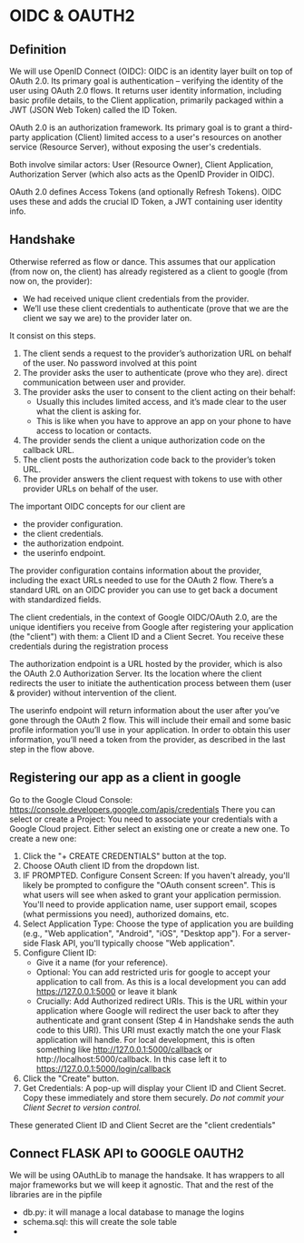# OIDC & OAUTH2
## Definition
We will use OpenID Connect (OIDC): OIDC is an identity layer built on top of OAuth 2.0. Its primary goal is authentication – verifying the identity of the user using OAuth 2.0 flows. It returns user identity information, including basic profile details, to the Client application, primarily packaged within a JWT (JSON Web Token) called the ID Token.

OAuth 2.0 is an authorization framework. Its primary goal is to grant a third-party application (Client) limited access to a user's resources on another service (Resource Server), without exposing the user's credentials.

Both involve similar actors: User (Resource Owner), Client Application, Authorization Server (which also acts as the OpenID Provider in OIDC).

OAuth 2.0 defines Access Tokens (and optionally Refresh Tokens). OIDC uses these and adds the crucial ID Token, a JWT containing user identity info.

## Handshake
Otherwise referred as flow or dance. This assumes that our application (from now on, the client) has already registered as a client to google (from now on, the provider):
- We had received unique client credentials from the provider.
- We’ll use these client credentials to authenticate (prove that we are the client we say we are) to the provider later on.

It consist on this steps.

1. The client sends a request to the provider’s authorization URL on behalf of the user. No password involved at this point
2. The provider asks the user to authenticate (prove who they are). direct communication between user and provider.
3. The provider asks the user to consent to the client acting on their behalf:
    - Usually this includes limited access, and it’s made clear to the user what the client is asking for.
    - This is like when you have to approve an app on your phone to have access to location or contacts.
4. The provider sends the client a unique authorization code on the callback URL.
5. The client posts the authorization code back to the provider’s token URL.
6. The provider answers the client request with tokens to use with other provider URLs on behalf of the user.

The important OIDC concepts for our client are
- the provider configuration.
- the client credentials.
- the authorization endpoint.
- the userinfo endpoint.

The provider configuration contains information about the provider, including the exact URLs needed to use for the OAuth 2 flow. There’s a standard URL on an OIDC provider you can use to get back a document with standardized fields.

The client credentials, in the context of Google OIDC/OAuth 2.0, are the unique identifiers you receive from Google after registering your application (the "client") with them: a Client ID and a Client Secret. You receive these credentials during the registration process

The authorization endpoint is a URL hosted by the provider, which is also the OAuth 2.0 Authorization Server. Its the location where the client redirects the user to initiate the authentication process between them (user & provider) without intervention of the client.

The userinfo endpoint will return information about the user after you’ve gone through the OAuth 2 flow. This will include their email and some basic profile information you’ll use in your application. In order to obtain this user information, you’ll need a token from the provider, as described in the last step in the flow above.

## Registering our app as a client in google

Go to the Google Cloud Console: https://console.developers.google.com/apis/credentials
There you can select or create a Project: You need to associate your credentials with a Google Cloud project. Either select an existing one or create a new one. To create a new one: 
1. Click the "+ CREATE CREDENTIALS" button at the top.
2. Choose OAuth client ID from the dropdown list.
3. IF PROMPTED. Configure Consent Screen: If you haven't already, you'll likely be prompted to configure the "OAuth consent screen". This is what users will see when asked to grant your application permission. You'll need to provide application name, user support email, scopes (what permissions you need), authorized domains, etc.
4. Select Application Type: Choose the type of application you are building (e.g., "Web application", "Android", "iOS", "Desktop app"). For a server-side Flask API, you'll typically choose "Web application".
5. Configure Client ID:
    - Give it a name (for your reference).
    - Optional: You can add restricted uris for google to accept your application to call from. As this is a local development you can add https://127.0.0.1:5000 or leave it blank
    - Crucially: Add Authorized redirect URIs. This is the URL within your application where Google will redirect the user back to after they authenticate and grant consent (Step 4 in Handshake sends the auth code to this URI). This URI must exactly match the one your Flask application will handle. For local development, this is often something like http://127.0.0.1:5000/callback or http://localhost:5000/callback. In this case left it to https://127.0.0.1:5000/login/callback
6. Click the "Create" button.
7. Get Credentials: A pop-up will display your Client ID and Client Secret. Copy these immediately and store them securely. *Do not commit your Client Secret to version control.*

These generated Client ID and Client Secret are the "client credentials"

## Connect FLASK API to GOOGLE OAUTH2
We will be using OAuthLib to manage the handsake. It has wrappers to all major frameworks but we will keep it agnostic. That and the rest of the libraries are in the pipfile

- db.py: it will manage a local database to manage the logins
- schema.sql: this will create the sole table
- 




